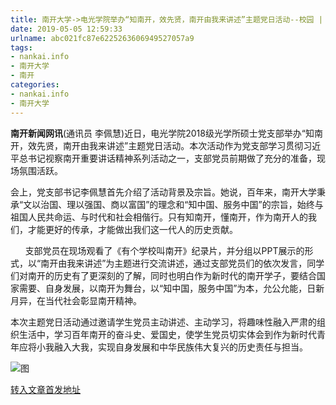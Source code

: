 ```yaml
---
title: 南开大学->电光学院举办“知南开，效先贤，南开由我来讲述”主题党日活动--校园 | nankai.info
date: 2019-05-05 12:59:33
urlname: abc021fc87e6225263606949527057a9
tags: 
- nankai.info
- 南开大学
- 南开
categories:
- nankai.info
- 南开大学
---
```


**南开新闻网讯**(通讯员 李佩慧)近日，电光学院2018级光学所硕士党支部举办“知南开，效先贤，南开由我来讲述”主题党日活动。本次活动作为党支部学习贯彻习近平总书记视察南开重要讲话精神系列活动之一，支部党员前期做了充分的准备，现场氛围活跃。

会上，党支部书记李佩慧首先介绍了活动背景及宗旨。她说，百年来，南开大学秉承“文以治国、理以强国、商以富国”的理念和“知中国、服务中国”的宗旨，始终与祖国人民共命运、与时代和社会相偕行。只有知南开，懂南开，作为南开人的我们，才能更好的传承，才能做出我们这一代人的历史贡献。

      支部党员在现场观看了《有个学校叫南开》纪录片，并分组以PPT展示的形式，以“南开由我来讲述”为主题进行交流讲述，通过支部党员们的依次发言，同学们对南开的历史有了更深刻的了解，同时也明白作为新时代的南开学子，要结合国家需要、自身发展，以南开为舞台，以“知中国，服务中国”为本，允公允能，日新月异，在当代社会彰显南开精神。

本次主题党日活动通过邀请学生党员主动讲述、主动学习，将趣味性融入严肃的组织生活中，学习百年南开的奋斗史、爱国史，使学生党员切实体会到作为新时代青年应将小我融入大我，实现自身发展和中华民族伟大复兴的历史责任与担当。

![图](http://news.nankai.edu.cn/pic/0/00/35/21/352125_916090.jpg)

[转入文章首发地址](http://news.nankai.edu.cn/qqxy/system/2019/05/04/000448654.shtml)